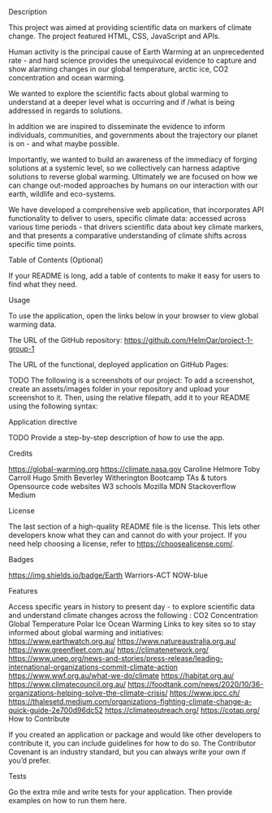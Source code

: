

Description

This project was aimed at providing scientific data on markers of climate change. The project featured HTML, CSS, JavaScript and APIs.

Human activity is the principal cause of Earth Warming at an unprecedented rate - and hard science provides the unequivocal evidence to capture and show alarming changes in our global temperature, arctic ice, CO2 concentration and ocean warming.

We wanted to explore the scientific facts about global warming to understand at a deeper level what is occurring and if /what is being addressed in regards to solutions.

In addition we are inspired to disseminate the evidence to inform individuals, communities, and governments about the trajectory our planet is on - and what maybe possible.

Importantly, we wanted to build an awareness of the immediacy of forging solutions at a systemic level, so we collectively can harness adaptive solutions to reverse global warming. Ultimately we are focused on how we can change out-moded approaches by humans on our interaction with our earth, wildlife and eco-systems.

We have developed a comprehensive web application, that incorporates API functionality to deliver to users, specific climate data: accessed across various time periods - that drivers scientific data about key climate markers, and that presents a comparative understanding of climate shifts across specific time points.

Table of Contents (Optional)

If your README is long, add a table of contents to make it easy for users to find what they need.

Usage

To use the application, open the links below in your browser to view global warming data.

The URL of the GitHub repository:
https://github.com/HelmOar/project-1-group-1

The URL of the functional, deployed application on GitHub Pages:

TODO The following is a screenshots of our project:
To add a screenshot, create an assets/images folder in your repository and upload your screenshot to it. Then, using the relative filepath, add it to your README using the following syntax:

Application directive

TODO Provide a step-by-step description of how to use the app.

Credits

https://global-warming.org
https://climate.nasa.gov
Caroline Helmore
Toby Carroll
Hugo Smith
Beverley Witherington
Bootcamp TAs & tutors
Opensource code websites
W3 schools
Mozilla MDN
Stackoverflow
Medium

License

The last section of a high-quality README file is the license. This lets other developers know what they can and cannot do with your project. If you need help choosing a license, refer to https://choosealicense.com/.

Badges

https://img.shields.io/badge/Earth Warriors-ACT NOW-blue

Features

Access specific years in history to present day - to explore scientific data and understand climate changes across the following :
CO2 Concentration
Global Temperature
Polar Ice
Ocean Warming
Links to key sites so to stay informed about global warming and initiatives:
https://www.earthwatch.org.au/
https://www.natureaustralia.org.au/
https://www.greenfleet.com.au/
https://climatenetwork.org/
https://www.unep.org/news-and-stories/press-release/leading-international-organizations-commit-climate-action
https://www.wwf.org.au/what-we-do/climate
https://habitat.org.au/
https://www.climatecouncil.org.au/
https://foodtank.com/news/2020/10/36-organizations-helping-solve-the-climate-crisis/
https://www.ipcc.ch/
https://thalesetd.medium.com/organizations-fighting-climate-change-a-quick-guide-2e700d96dc52
https://climateoutreach.org/
https://cotap.org/
How to Contribute

If you created an application or package and would like other developers to contribute it, you can include guidelines for how to do so. The Contributor Covenant is an industry standard, but you can always write your own if you’d prefer.

Tests

Go the extra mile and write tests for your application. Then provide examples on how to run them here.

